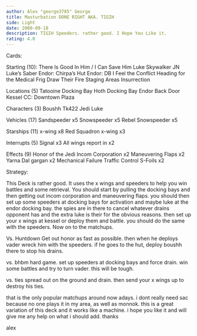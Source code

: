 ```yaml
---
author: Alex "george3785" George
title: Masturbation DONE RIGHT AKA. TIGIH
side: Light
date: 2000-09-18
description: TIGIH Speeders. rather good. I Hope You Like it.
rating: 4.0
---
```

Cards: 

 Starting (10):
There Is Good In Him / I Can Save Him
Luke Skywalker JN
Luke’s Saber
Endor: Chirpa’s Hut
Endor: DB
I Feel the Conflict
Heading for the Medical Frig
Draw Their Fire
Staging Areas
Insurrection

Locations (5)
Tatooine Docking Bay
Hoth Docking Bay
Endor Back Door
Kessel
CC: Downtown Plaza

Characters (3)
Boushh
Tk422
Jedi Luke

Vehicles (17)
Sandspeeder x5
Snowspeeder x5
Rebel Snowspeeder x5

Starships (11)
x-wing x8
Red Squadron x-wing x3

Interrupts (5)
Signal x3
All wings report in x2

Effects (9)
Honor of the Jedi
Incom Corporation x2
Maneuvering Flaps x2
Yarna Dal gargan x2
Mechanical Failure
Traffic Control
S-Foils x2 

Strategy: 

This Deck is rather good. It uses the x wings and speeders to help you win battles and some retrieval. You should start by pulling the docking bays and then getting out incom corporation and maneuvering flaps. you should then set up some speeders at docking bays for activation and maybe luke at the endor docking bay. the spies are in there to cancel whatever drains opponent has and the extra luke is their for the obvious reasons. then set up your x wings at kessel or deploy them and battle. you should do the same with the speeders. Now on to the matchups.

Vs. Huntdown
Get out honor as fast as possible. then when he deploys vader wreck him with the speeders. if he goes to the hut, deploy boushh there to stop his drains.

vs. bhbm
hard game. set up speeders at docking bays and force drain. win some battles and try to turn vader. this will be tough.

vs. ties
spread out on the ground and drain. then send your x wings up to destroy his ties.

that is the only popular matchups around now adays. i dont really need sac because no one plays it in my area, as well as monnok. this is a great variation of this deck and it works like a machine. i hope you like it and will give me any help on what i should add. thanks

alex 